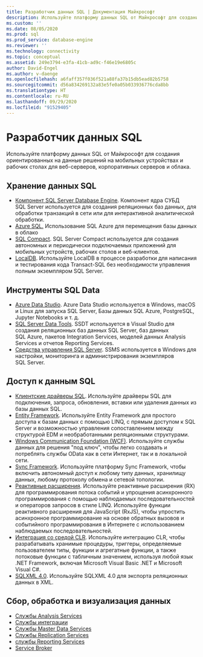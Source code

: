 ```yaml
---
title: Разработчик данных SQL | Документация Майкрософт
description: Используйте платформу данных SQL от Майкрософт для создания ориентированных на данные решений на мобильных устройствах и рабочих столах для веб-серверов, корпоративных серверов и облака.
ms.custom: ''
ms.date: 08/05/2020
ms.prod: sql
ms.prod_service: database-engine
ms.reviewer: ''
ms.technology: connectivity
ms.topic: conceptual
ms.assetid: 249e3794-e3fa-41cb-ad9c-f46e19e6805c
author: David-Engel
ms.author: v-daenge
ms.openlocfilehash: a6faff357f036f521a88fa37b15db5ead82b5758
ms.sourcegitcommit: d56a834269132a83e5fe0a05b033936776cda8bb
ms.translationtype: HT
ms.contentlocale: ru-RU
ms.lasthandoff: 09/29/2020
ms.locfileid: "91529405"
---
```

# <a name="sql-data-developer"></a>Разработчик данных SQL
Используйте платформу данных SQL от Майкрософт для создания ориентированных на данные решений на мобильных устройствах и рабочих столах для веб-серверов, корпоративных серверов и облака.  

## <a name="sql-data-storage"></a>Хранение данных SQL
* [Компонент SQL Server Database Engine](../database-engine/install-windows/install-sql-server-database-engine.md). Компонент ядра СУБД SQL Server используется для создания реляционных баз данных, для обработки транзакций в сети или для интерактивной аналитической обработки. 
* [Azure SQL.](https://docs.microsoft.com/azure/azure-sql/azure-sql-iaas-vs-paas-what-is-overview) Использование SQL Azure для перемещения базы данных в облако 
* [SQL Compact](https://www.microsoft.com/download/details.aspx?id=30709). SQL Server Compact используется для создания автономных и периодически подключаемых приложений для мобильных устройств, рабочих столов и веб-клиентов.
* [LocalDB](../database-engine/configure-windows/sql-server-2016-express-localdb.md). Используйте LocalDB в процессе разработки для написания и тестирования кода Transact-SQL без необходимости управления полным экземпляром SQL Server.

## <a name="sql-data-tools"></a>Инструменты SQL Data
* [Azure Data Studio](../azure-data-studio/download-azure-data-studio.md). Azure Data Studio используется в Windows, macOS и Linux для запуска SQL Server, Базы данных SQL Azure, PostgreSQL, Jupyter Notebooks и т. д.
* [SQL Server Data Tools](../ssdt/download-sql-server-data-tools-ssdt.md). SSDT используется в Visual Studio для создания реляционных баз данных SQL Server, баз данных SQL Azure, пакетов Integration Services, моделей данных Analysis Services и отчетов Reporting Services.
* [Средства управления SQL Server](../ssms/download-sql-server-management-studio-ssms.md).  SSMS используется в Windows для настройки, мониторинга и администрирования экземпляров SQL Server.

## <a name="sql-data-access"></a>Доступ к данным SQL
* [Клиентские драйверы SQL](sql-connection-libraries.md).  Используйте драйверы SQL для подключения, запроса, обновления, вставки или удаления данных из базы данных SQL.
* [Entity Framework](/ef/). Используйте Entity Framework для простого доступа к базам данных с помощью LINQ, с прямым доступом к SQL Server и возможностью управления сопоставлением между структурой EDM и необработанными реляционными структурами. 
* [Windows Communication Foundation (WCF)](/dotnet/framework/wcf/). Используйте службы данных для решения "под ключ", чтобы легко создавать и потреблять службы OData как в сети Интернет, так и в локальной сети.
* [Sync Framework](/previous-versions/sql/synchronization/mt490616(v=msdn.10)). Используйте платформу Sync Framework, чтобы включить автономный доступ к любому типу данных, хранилищу данных, любому протоколу обмена и сетевой топологии.
* [Реактивные расширения](https://github.com/dotnet/reactive). Используйте реактивные расширения (RX) для программирования потока событий и упрощения асинхронного программирования с помощью наблюдаемых последовательностей и операторов запросов в стиле LINQ.  Используйте функции реактивного расширения для JavaScript (RxJS), чтобы упростить асинхронное программирование на основе обратных вызовов и событийного программирования в Интернете с использованием наблюдаемых последовательностей.
* [Интеграция со средой CLR](../relational-databases/clr-integration/common-language-runtime-clr-integration-programming-concepts.md).  Используйте интеграцию CLR, чтобы разрабатывать хранимые процедуры, триггеры, определяемые пользователем типы, функции и агрегатные функции, а также потоковые функции с табличным значением, используя любой язык .NET Framework, включая Microsoft Visual Basic .NET и Microsoft Visual C#. 
* [SQLXML 4.0](../relational-databases/sqlxml/sqlxml-4-0-programming-concepts.md). Используйте SQLXML 4.0 для экспорта реляционных данных в XML.

## <a name="data-collection-processing-and-visualization"></a>Сбор, обработка и визуализация данных
* [Службы Analysis Services](/analysis-services/analysis-services-developer-documentation)
* [Службы интеграции](../integration-services/integration-services-developer-documentation.md)  
* [Службы Master Data Services](../master-data-services/develop/master-data-services-developer-documentation.md)
* [Службы Replication Services](../relational-databases/replication/concepts/replication-developer-documentation.md)
* [службы Reporting Services](../reporting-services/reporting-services-developer-documentation.md)
* [Service Broker](../database-engine/configure-windows/sql-server-service-broker.md)
